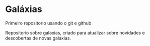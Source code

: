 # Galáxias
Primeiro repositorio usando o git e github

Repositorio sobre galaxias, criado para atualizar sobre novidades e descobertas de novas galaxias.